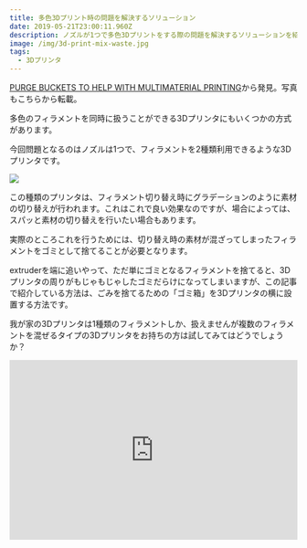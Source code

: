 ```yaml
---
title: 多色3Dプリント時の問題を解決するソリューション
date: 2019-05-21T23:00:11.960Z
description: ノズルが1つで多色3Dプリントをする際の問題を解決するソリューションを紹介します
image: /img/3d-print-mix-waste.jpg
tags:
  - 3Dプリンタ
---
```

[PURGE BUCKETS TO HELP WITH MULTIMATERIAL PRINTING](https://hackaday.com/2019/02/07/purge-buckets-to-help-with-multimaterial-printing/)から発見。写真もこちらから転載。

多色のフィラメントを同時に扱うことができる3Dプリンタにもいくつかの方式があります。

今回問題となるのはノズルは1つで、フィラメントを2種類利用できるような3Dプリンタです。

![](/img/mix-extruder.png)

この種類のプリンタは、フィラメント切り替え時にグラデーションのように素材の切り替えが行われます。これはこれで良い効果なのですが、場合によっては、スパッと素材の切り替えを行いたい場合もあります。

実際のところこれを行うためには、切り替え時の素材が混ざってしまったフィラメントをゴミとして捨てることが必要となります。

extruderを端に追いやって、ただ単にゴミとなるフィラメントを捨てると、3Dプリンタの周りがもじゃもじゃしたゴミだらけになってしまいますが、この記事で紹介している方法は、ごみを捨てるための「ゴミ箱」を3Dプリンタの横に設置する方法です。

我が家の3Dプリンタは1種類のフィラメントしか、扱えませんが複数のフィラメントを混ぜるタイプの3Dプリンタをお持ちの方は試してみてはどうでしょうか？

<iframe width="100%" height="315" src="https://www.youtube.com/embed/XDZzQ2S6jt4" frameborder="0" allow="accelerometer; autoplay; encrypted-media; gyroscope; picture-in-picture" allowfullscreen></iframe>
